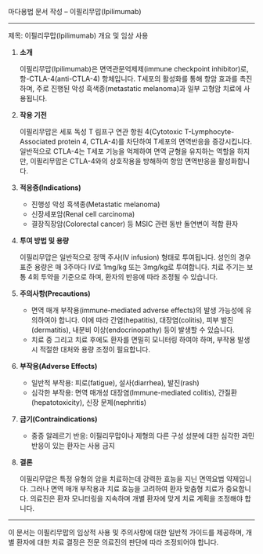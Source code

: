 마다용법 문서 작성 – 이필리무맙(Ipilimumab)

---

제목: 이필리무맙(Ipilimumab) 개요 및 임상 사용

1. **소개**

   이필리무맙(Ipilimumab)은 면역관문억제제(immune checkpoint inhibitor)로, 항-CTLA-4(anti-CTLA-4) 항체입니다. T세포의 활성화를 통해 항암 효과를 촉진하며, 주로 진행된 악성 흑색종(metastatic melanoma)과 일부 고형암 치료에 사용됩니다. 

2. **작용 기전**

   이필리무맙은 세포 독성 T 림프구 연관 항원 4(Cytotoxic T-Lymphocyte-Associated protein 4, CTLA-4)를 차단하여 T세포의 면역반응을 증강시킵니다. 일반적으로 CTLA-4는 T세포 기능을 억제하여 면역 균형을 유지하는 역할을 하지만, 이필리무맙은 CTLA-4와의 상호작용을 방해하여 항암 면역반응을 활성화합니다.

3. **적응증(Indications)**

   - 진행성 악성 흑색종(Metastatic melanoma)
   - 신장세포암(Renal cell carcinoma)
   - 결장직장암(Colorectal cancer) 등 MSIC 관련 동반 돌연변이 적합 환자

4. **투여 방법 및 용량**

   이필리무맙은 일반적으로 정맥 주사(IV infusion) 형태로 투여됩니다. 성인의 경우 표준 용량은 매 3주마다 IV로 1mg/kg 또는 3mg/kg로 투여합니다. 치료 주기는 보통 4회 투약을 기준으로 하며, 환자의 반응에 따라 조정될 수 있습니다.

5. **주의사항(Precautions)**

   - 면역 매개 부작용(immune-mediated adverse effects)의 발생 가능성에 유의하여야 합니다. 이에 따라 간염(hepatitis), 대장염(colitis), 피부 발진(dermatitis), 내분비 이상(endocrinopathy) 등이 발생할 수 있습니다.
   - 치료 중 그리고 치료 후에도 환자를 면밀히 모니터링 하여야 하며, 부작용 발생 시 적절한 대처와 용량 조정이 필요합니다.

6. **부작용(Adverse Effects)**

   - 일반적 부작용: 피로(fatigue), 설사(diarrhea), 발진(rash)
   - 심각한 부작용: 면역 매개성 대장염(Immune-mediated colitis), 간질환(hepatotoxicity), 신장 문제(nephritis)

7. **금기(Contraindications)**

   - 중증 알레르기 반응: 이필리무맙이나 제형의 다른 구성 성분에 대한 심각한 과민 반응이 있는 환자는 사용 금지

8. **결론**

   이필리무맙은 특정 유형의 암을 치료하는데 강력한 효능을 지닌 면역요법 약제입니다. 그러나 면역 매개 부작용과 치료 효능을 고려하여 환자 맞춤형 치료가 중요합니다. 의료진은 환자 모니터링을 지속하며 개별 환자에 맞게 치료 계획을 조정해야 합니다.

---

이 문서는 이필리무맙의 임상적 사용 및 주의사항에 대한 일반적 가이드를 제공하며, 개별 환자에 대한 치료 결정은 전문 의료진의 판단에 따라 조정되어야 합니다.